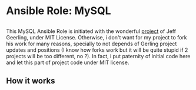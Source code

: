 # Ansible Role: MySQL

## 
This MySQL Ansible Role is initiated with the wonderful [project](https://github.com/geerlingguy/ansible-role-mysql/) of Jeff Geerling, under MIT License.
Otherwise, i don't want for my project to fork his work for many reasons, specially to not depends of Gerling project updates and positions (I know how forks work but it will be quite stupid if 2 projects will be too different, no ?).
In fact, i put paternity of initial code here and let this part of project code under MIT license.

## How it works
